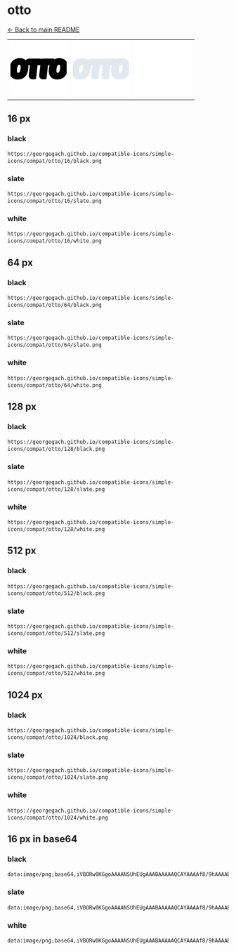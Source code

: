 # otto

[← Back to main README](../../README.md)

<table><tr>
  <td><img src="./128/black.png" width="128" alt="otto black icon" /></td>
  <td><img src="./128/slate.png" width="128" alt="otto slate icon" /></td>
  <td><img src="./128/white.png" width="128" alt="otto white icon" /></td>
</tr></table>

## 16 px

### black
```
https://georgegach.github.io/compatible-icons/simple-icons/compat/otto/16/black.png
```

### slate
```
https://georgegach.github.io/compatible-icons/simple-icons/compat/otto/16/slate.png
```

### white
```
https://georgegach.github.io/compatible-icons/simple-icons/compat/otto/16/white.png
```

## 64 px

### black
```
https://georgegach.github.io/compatible-icons/simple-icons/compat/otto/64/black.png
```

### slate
```
https://georgegach.github.io/compatible-icons/simple-icons/compat/otto/64/slate.png
```

### white
```
https://georgegach.github.io/compatible-icons/simple-icons/compat/otto/64/white.png
```

## 128 px

### black
```
https://georgegach.github.io/compatible-icons/simple-icons/compat/otto/128/black.png
```

### slate
```
https://georgegach.github.io/compatible-icons/simple-icons/compat/otto/128/slate.png
```

### white
```
https://georgegach.github.io/compatible-icons/simple-icons/compat/otto/128/white.png
```

## 512 px

### black
```
https://georgegach.github.io/compatible-icons/simple-icons/compat/otto/512/black.png
```

### slate
```
https://georgegach.github.io/compatible-icons/simple-icons/compat/otto/512/slate.png
```

### white
```
https://georgegach.github.io/compatible-icons/simple-icons/compat/otto/512/white.png
```

## 1024 px

### black
```
https://georgegach.github.io/compatible-icons/simple-icons/compat/otto/1024/black.png
```

### slate
```
https://georgegach.github.io/compatible-icons/simple-icons/compat/otto/1024/slate.png
```

### white
```
https://georgegach.github.io/compatible-icons/simple-icons/compat/otto/1024/white.png
```

## 16 px in base64

### black
```
data:image/png;base64,iVBORw0KGgoAAAANSUhEUgAAABAAAAAQCAYAAAAf8/9hAAAABmJLR0QA/wD/AP+gvaeTAAAAxElEQVQ4je3PPUvCYRQF8F9/i7A3KqRBaQiaa+lD9BVaws/VYDg6OLsEzi1FQYObDpZRFgVKL0MtZ3B39cAD597nHO45LDA3lnCEJnbxhXsco4TlvCkKrOIXf/G3oJdlHz/4xjCiN0zCX/AcPsAYoyKXH3GK1wivcuEB7fC7JPlAPbqdAlv5qGE9CWox9XEQ/jRTZ4QyPgu8Yw+X2MQttmPqYSP8JhUr6KCKcSmLw3S7xnnmfTSwlkQX6OIEK0l3ZoH58Q8BmzMw3y69wwAAAABJRU5ErkJggg==
```

### slate
```
data:image/png;base64,iVBORw0KGgoAAAANSUhEUgAAABAAAAAQCAYAAAAf8/9hAAAABmJLR0QA/wD/AP+gvaeTAAABD0lEQVQ4je3RvS6DARjF8f953lcalNBIh3biArgNF+ACJC7BBWE0mEViNViIYuhECCXqo4YGbZ9j4A4kBvHbz8lJDvz7MV3fPy2mYyughngj3SK0ZFPILglKoz4mJCppBhLGINjWVeelTbAgc5OiocQKdW03EM8yFcOEoJsmJergK1AVNAhEjfTtMGNZVlfhh8zcB3D6POWd77EnEn1EL8yqxIPxbBhNRxH9iGwaT9p6D0XzKxOXJPNfBdlBlNj9ocs72+OyX0PwnOm6zAYwZXFseQbA0I5QFWAIR5gPi7kiRrtCDYceQ/amTQ8xktkbjuWarANJt0G20hwad0I6K8tYD+ICUJpTuVj55dP/pk+9GY6Y7jzHlwAAAABJRU5ErkJggg==
```

### white
```
data:image/png;base64,iVBORw0KGgoAAAANSUhEUgAAABAAAAAQCAYAAAAf8/9hAAAABmJLR0QA/wD/AP+gvaeTAAAAxklEQVQ4je3PvS6EYRQE4Od7bSJ+g8gWVFwAt+ECXIDEJbgglFuoRaJVaIhFsZWNxE+CCIVgw6uZQr/tTnKSyTlnMjOMMDSaWusa9rGAT3SxjjG0Mh8oGMcANfpOU2vtYRV3WMrxOfw1osnsftHGLaYxKHG+x0aennAch2schF8kyRu28jdfMJvDMqbwFQ59rIQ//KvziAm8l8RsYxczOMdcRL1EhTN8YxGHqfhSsJdYPzjCNk5Sq4vTuF9hBzdocIlNIwyPP2AAOBReSMBdAAAAAElFTkSuQmCC
```

